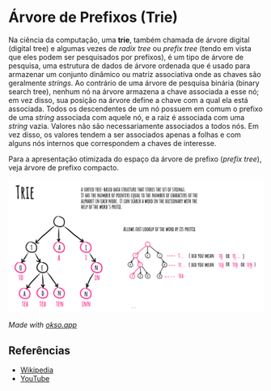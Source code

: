 # Árvore de Prefixos (Trie)

Na ciência da computação, uma **trie**, também chamada de árvore digital (digital tree)
e algumas vezes de _radix tree_ ou _prefix tree_ (tendo em vista que eles
podem ser pesquisados por prefixos), é um tipo de árvore de pesquisa, uma 
estrutura de dados de árvore ordenada que é usado para armazenar um
conjunto dinâmico ou matriz associativa onde as chaves são geralmente _strings_.
Ao contrário de uma árvore de pesquisa binária (binary search tree),
nenhum nó na árvore armazena a chave associada a esse nó; em vez disso,
sua posição na árvore define a chave com a qual ela está associada.
Todos os descendentes de um nó possuem em comum o prefixo de uma _string_
associada com aquele nó, e a raiz é associada com uma _string_ vazia.
Valores não são necessariamente associados a todos nós. Em vez disso,
os valores tendem a ser associados apenas a folhas e com alguns nós
internos que correspondem a chaves de interesse.

Para a apresentação otimizada do espaço da árvore de prefixo (_prefix tree_),
veja árvore de prefixo compacto.

![Trie](./images/trie.jpg)

*Made with [okso.app](https://okso.app)*

## Referências

- [Wikipedia](https://en.wikipedia.org/wiki/Trie)
- [YouTube](https://www.youtube.com/watch?v=zIjfhVPRZCg&list=PLLXdhg_r2hKA7DPDsunoDZ-Z769jWn4R8&index=7&t=0s)
